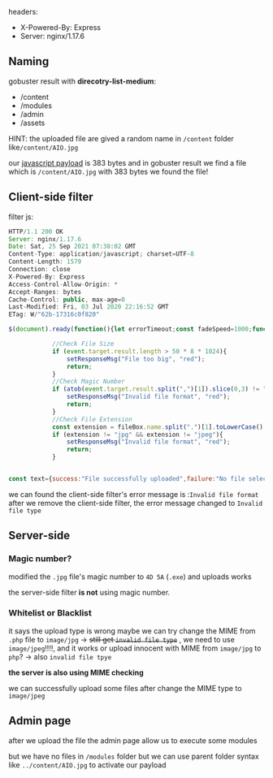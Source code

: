 headers:
* X-Powered-By: Express
* Server: nginx/1.17.6

## Naming
gobuster result with **direcotry-list-medium**:
* /content
* /modules
* /admin
* /assets

HINT: the uploaded file are gived a random name in `/content` folder like`/content/AIO.jpg` 

our [javascript payload](https://github.com/cyberheartmi9/PayloadsAllTheThings/blob/master/Methodology%20and%20Resources/Reverse%20Shell%20Cheatsheet.md) is 383 bytes 
and in gobuster result we find a file which is `/content/AIO.jpg` with 383 bytes
we found the file!



## Client-side filter

filter js:
```javascript
HTTP/1.1 200 OK
Server: nginx/1.17.6
Date: Sat, 25 Sep 2021 07:38:02 GMT
Content-Type: application/javascript; charset=UTF-8
Content-Length: 1579
Connection: close
X-Powered-By: Express
Access-Control-Allow-Origin: *
Accept-Ranges: bytes
Cache-Control: public, max-age=0
Last-Modified: Fri, 03 Jul 2020 22:16:52 GMT
ETag: W/"62b-17316c0f820"

$(document).ready(function(){let errorTimeout;const fadeSpeed=1000;function setResponseMsg(responseTxt,colour){$("#responseMsg").text(responseTxt);if(!$("#responseMsg").is(":visible")){$("#responseMsg").css({"color":colour}).fadeIn(fadeSpeed)}else{$("#responseMsg").animate({color:colour},fadeSpeed)}clearTimeout(errorTimeout);errorTimeout=setTimeout(()=>{$("#responseMsg").fadeOut(fadeSpeed)},5000)}$("#uploadBtn").click(function(){$("#fileSelect").click()});$("#fileSelect").change(function(){const fileBox=document.getElementById("fileSelect").files[0];const reader=new FileReader();reader.readAsDataURL(fileBox);reader.onload=function(event){

			//Check File Size
			if (event.target.result.length > 50 * 8 * 1024){
				setResponseMsg("File too big", "red");			
				return;
			}
			//Check Magic Number
			if (atob(event.target.result.split(",")[1]).slice(0,3) != "???"){
				setResponseMsg("Invalid file format", "red");
				return;	
			}
			//Check File Extension
			const extension = fileBox.name.split(".")[1].toLowerCase();
			if (extension != "jpg" && extension != "jpeg"){
				setResponseMsg("Invalid file format", "red");
				return;
			}


const text={success:"File successfully uploaded",failure:"No file selected",invalid:"Invalid file type"};$.ajax("/",{data:JSON.stringify({name:fileBox.name,type:fileBox.type,file:event.target.result}),contentType:"application/json",type:"POST",success:function(data){let colour="";switch(data){case "success":colour="green";break;case "failure":case "invalid":colour="red";break}setResponseMsg(text[data],colour)}})}})});

```

we can found the client-side filter's error message is :`Invalid file format`
after we remove the client-side filter, the error message changed to `Invalid file type`

## Server-side
### Magic number?
modified the `.jpg` file's magic number to `4D 5A` (`.exe`)
and uploads works

the server-side filter **is not** using magic number.

### Whitelist or Blacklist
it says the upload type is wrong
maybe we can try change the MIME from `.php` file to `image/jpg` -> ~~still get `invalid file type`~~ , we need to use `image/jpeg`!!!!, and it works
or upload innocent with MIME from `image/jpg` to `php`? -> also `invalid file tpye`

**the server is also using MIME checking**

we can successfully upload some files after change the MIME type to `image/jpeg`

## Admin page
after we upload the file
the admin page allow us to execute some modules

but we have no files in `/modules` folder
but we can use parent folder syntax like `../content/AIO.jpg` to activate our payload